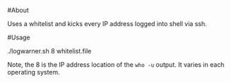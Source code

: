 #About

Uses a whitelist and kicks every IP address logged into shell via ssh.


#Usage

./logwarner.sh 8 whitelist.file

Note, the 8 is the IP address location of the `who -u` output. It varies in each operating system.
